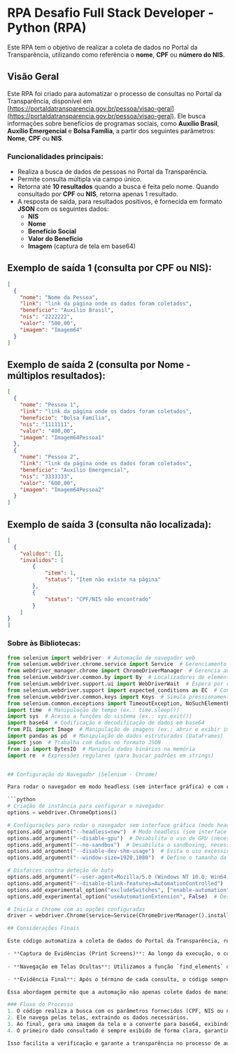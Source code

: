 # RPA Desafio Full Stack Developer - Python (RPA)

Este RPA tem o objetivo de realizar a coleta de dados no Portal da Transparência, utilizando como referência o **nome**, **CPF** ou **número do NIS**.

## Visão Geral

Este RPA foi criado para automatizar o processo de consultas no Portal da Transparência, disponível em [https://portaldatransparencia.gov.br/pessoa/visao-geral](https://portaldatransparencia.gov.br/pessoa/visao-geral). Ele busca informações sobre benefícios de programas sociais, como **Auxílio Brasil**, **Auxílio Emergencial** e **Bolsa Família**, a partir dos seguintes parâmetros: **Nome**, **CPF** ou **NIS**.

### Funcionalidades principais:
- Realiza a busca de dados de pessoas no Portal da Transparência.
- Permite consulta múltipla via campo único.
- Retorna até **10 resultados** quando a busca é feita pelo nome. Quando consultado por **CPF** ou **NIS**, retorna apenas 1 resultado.
- A resposta de saída, para resultados positivos, é fornecida em formato **JSON** com os seguintes dados:
  - **NIS**
  - **Nome**
  - **Benefício Social**
  - **Valor do Benefício**
  - **Imagem** (captura de tela em base64)

## Exemplo de saída 1 (consulta por CPF ou NIS):
```json
[
  {
    "nome": "Nome da Pessoa",
    "link": "link da página onde os dados foram coletados",
    "beneficio": "Auxílio Brasil",
    "nis": "2222222",
    "valor": "500,00",
    "imagem": "Imagem64"
  }
]
```

## Exemplo de saída 2 (consulta por Nome - múltiplos resultados):
```json
[
  {
    "nome": "Pessoa 1",
    "link": "link da página onde os dados foram coletados",
    "beneficio": "Bolsa Família",
    "nis": "1111111",
    "valor": "400,00",
    "imagem": "Imagem64Pessoa1"
  },
  {
    "nome": "Pessoa 2",
    "link": "link da página onde os dados foram coletados",
    "beneficio": "Auxílio Emergencial",
    "nis": "3333333",
    "valor": "600,00",
    "imagem": "Imagem64Pessoa2"
  }
]
```
## Exemplo de saída 3 (consulta não localizada):
```json
[
  {
    "validos": [],
    "invalidos": [
        {
            "item": 1,
            "status": "Item não existe na página"
        },
        {
            "status": "CPF/NIS não encontrado"
        }
    ]
}
]
```

### Sobre às Bibliotecas:
```python
from selenium import webdriver  # Automação de navegador web
from selenium.webdriver.chrome.service import Service  # Gerenciamento do serviço do ChromeDriver
from webdriver_manager.chrome import ChromeDriverManager  # Gerencia automaticamente o download do ChromeDriver
from selenium.webdriver.common.by import By  # Localizadores de elementos (ID, XPATH, etc.)
from selenium.webdriver.support.ui import WebDriverWait  # Espera por condições específicas
from selenium.webdriver.support import expected_conditions as EC  # Condições esperadas para o WebDriverWait
from selenium.webdriver.common.keys import Keys  # Simula pressionamento de teclas
from selenium.common.exceptions import TimeoutException, NoSuchElementException, ElementNotInteractableException, StaleElementReferenceException  # Exceções do Selenium
import time  # Manipulação de tempo (ex.: time.sleep())
import sys  # Acesso a funções do sistema (ex.: sys.exit())
import base64  # Codificação e decodificação de dados em base64
from PIL import Image  # Manipulação de imagens (ex.: abrir e exibir imagens)
import pandas as pd  # Manipulação de dados estruturados (DataFrames)
import json  # Trabalha com dados no formato JSON
from io import BytesIO  # Manipula dados binários na memória
import re  # Expressões regulares (para buscar padrões em strings)


## Configuração do Navegador (Selenium - Chrome)

Para rodar o navegador em modo headless (sem interface gráfica) e com configurações otimizadas para automação, é necessário configurar algumas opções do Chrome. Abaixo está o trecho de código utilizado para definir essas opções:

```python
# Criação de instância para configurar o navegador
options = webdriver.ChromeOptions()

# Configurações para rodar o navegador sem interface gráfica (modo headless)
options.add_argument("--headless=new")  # Modo headless (sem interface gráfica)
options.add_argument("--disable-gpu")  # Desabilita o uso de GPU (necessário para rodar headless em alguns casos)
options.add_argument("--no-sandbox")  # Desabilita o sandboxing, necessário em ambientes sem interface gráfica
options.add_argument("--disable-dev-shm-usage")  # Evita o uso excessivo de memória compartilhada no ambiente Docker
options.add_argument("--window-size=1920,1080")  # Define o tamanho da janela do navegador

# Disfarces contra deteção de bots
options.add_argument("--user-agent=Mozilla/5.0 (Windows NT 10.0; Win64; x64) AppleWebKit/537.36 (KHTML, like Gecko) Chrome/123.0.0.0 Safari/537.36")  # Simula um user-agent comum
options.add_argument("--disable-blink-features=AutomationControlled")  # Desabilita a detecção de automação
options.add_experimental_option("excludeSwitches", ["enable-automation"])  # Remove o aviso de automação no navegador
options.add_experimental_option("useAutomationExtension", False)  # Desativa a extensão de automação do Chrome

# Inicia o Chrome com as opções configuradas
driver = webdriver.Chrome(service=Service(ChromeDriverManager().install()), options=options)

## Considerações Finais

Este código automatiza a coleta de dados do Portal da Transparência, realizando a busca e extração de informações sobre benefícios sociais como Auxílio Brasil, Auxílio Emergencial e Bolsa Família. Durante o processo, algumas considerações são importantes:

- **Captura de Evidências (Print Screens)**: Ao longo da execução, o código captura evidências visuais das telas, gerando imagens base64. Estas imagens representam o resultado da consulta e são retornadas ao final do processo para análise visual.
  
- **Navegação em Telas Ocultas**: Utilizamos a função `find_elements` do Selenium para navegar nas páginas, inclusive nas telas que podem estar ocultas ou requerer interação adicional (como rolar a página). Isso garante que a automação seja capaz de capturar todos os dados necessários, mesmo que estejam em áreas que não são imediatamente visíveis.

- **Evidência Final**: Após o término de cada consulta, o código sempre retorna a **evidência visual** do **primeiro dado consultado**, exibindo-o de forma clara e precisa. Isso é feito gerando uma imagem da tela com as informações relevantes e exibindo-a ao usuário para que possa verificar os dados processados.

Essa abordagem permite que a automação não apenas colete dados de maneira eficiente, mas também forneça uma forma tangível e visual de validação do processo, garantindo que o usuário possa confirmar os resultados de forma simples e rápida.

### Fluxo do Processo
1. O código realiza a busca com os parâmetros fornecidos (CPF, NIS ou nome).
2. Ele navega pelas telas, extraindo os dados necessários.
3. Ao final, gera uma imagem da tela e a converte para base64, exibindo-a como evidência.
4. O primeiro dado consultado é sempre exibido de forma clara, garantindo que o processo seja transparente e fácil de verificar.

Isso facilita a verificação e garante a transparência no processo de automação, tornando-o mais confiável e acessível.
